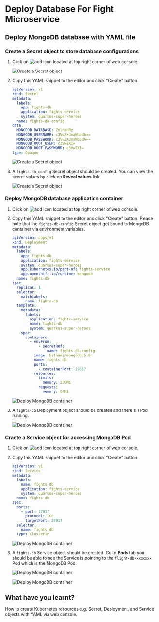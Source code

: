 # Deploy Database For Fight Microservice

## Deploy MongoDB database with YAML file

### Create a Secret object to store database configurations

1. Click on ![add](image/database-deployment/add-icon.png) icon located at top right corner of web console.

    ![Create a Secret object](image/database-deployment/deploy-db-18.png)

2. Copy this YAML snippet to the editor and click "Create" button.

    ```yaml
    apiVersion: v1
    kind: Secret
    metadata:
      labels:
        app: fights-db
        application: fights-service
        system: quarkus-super-heroes
      name: fights-db-config
    data:
      MONGODB_DATABASE: ZmlnaHRz
      MONGODB_USERNAME: c3VwZXJmaWdodA==
      MONGODB_PASSWORD: c3VwZXJmaWdodA==
      MONGODB_ROOT_USER: c3VwZXI=
      MONGODB_ROOT_PASSWORD: c3VwZXI=
    type: Opaque
    ```

    ![Create a Secret object](image/database-deployment/deploy-db-19.png)

3. A `fights-db-config` Secret object should be created. You can view the secret values by click on **Reveal values** link.

    ![Create a Secret object](image/database-deployment/deploy-db-20.png)

### Deploy MongoDB database application container

1. Click on ![add](image/database-deployment/add-icon.png) icon located at top right corner of web console.

2. Copy this YAML snippet to the editor and click "Create" button. Please note that the `fights-db-config` Secret object get bound to MongoDB container via environment variables.

    ```yaml
    apiVersion: apps/v1
    kind: Deployment
    metadata:
      labels:
        app: fights-db
        application: fights-service
        system: quarkus-super-heroes
        app.kubernetes.io/part-of: fights-service
        app.openshift.io/runtime: mongodb
      name: fights-db
    spec:
      replicas: 1
      selector:
        matchLabels:
          name: fights-db
      template:
        metadata:
          labels:
            application: fights-service
            name: fights-db
            system: quarkus-super-heroes
        spec:
          containers:
            - envFrom:
                - secretRef:
                    name: fights-db-config
              image: bitnami/mongodb:5.0
              name: fights-db
              ports:
                - containerPort: 27017
              resources:
                limits:
                  memory: 256Mi
                requests:
                  memory: 64Mi
    ```

    ![Deploy MongoDB container](image/database-deployment/deploy-db-21.png)

3. A `fights-db` Deployment object should be created and there's 1 Pod running.

    ![Deploy MongoDB container](image/database-deployment/deploy-db-22.png)

### Craete a Service object for accessing MongoDB Pod

1. Click on ![add](image/database-deployment/add-icon.png) icon located at top right corner of web console.

2. Copy this YAML snippet to the editor and click "Create" button.

    ```yaml
    apiVersion: v1
    kind: Service
    metadata:
      labels:
        name: fights-db
        application: fights-service
        system: quarkus-super-heroes
      name: fights-db
    spec:
      ports:
        - port: 27017
          protocol: TCP
          targetPort: 27017
      selector:
        name: fights-db
      type: ClusterIP
    ```

    ![Deploy MongoDB container](image/database-deployment/deploy-db-23.png)

3. A `fights-db` Service object should be created. Go to **Pods** tab you should be able to see the Service is pointing to the `flight-db-xxxxxxx` Pod which is the MongoDB Pod.

    ![Deploy MongoDB container](image/database-deployment/deploy-db-24.png)

    ![Deploy MongoDB container](image/database-deployment/deploy-db-25.png)

## What have you learnt?

How to create Kubernetes resources e.g. Secret, Deployment, and Service objects with YAML via web console.
